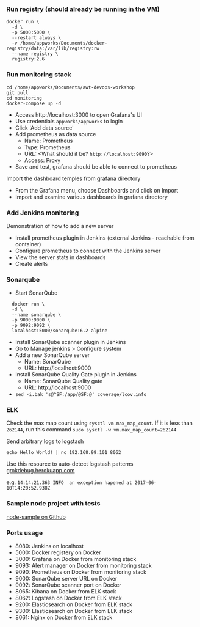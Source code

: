 ### Run registry (should already be running in the VM)

```shell
docker run \
  -d \
  -p 5000:5000 \
  --restart always \
  -v /home/appworks/Documents/docker-registry/data:/var/lib/registry:rw
  --name registry \
  registry:2.6
```

### Run monitoring stack

```shell
cd /home/appworks/Documents/awt-devops-workshop
git pull
cd monitoring
docker-compose up -d
```
- Access http://localhost:3000 to open Grafana's UI
- Use credentials `appworks/appworks` to login
- Click 'Add data source'
- Add prometheus as data source
  - Name: Prometheus
  - Type: Prometheus
  - URL: <What should it be? `http://localhost:9090`?>
  - Access: Proxy
- Save and test, grafana should be able to connect to prometheus

Import the dashboard temples from grafana directory
- From the Grafana menu, choose Dashboards and click on Import
- Import and examine various dashboards in grafana directory

### Add Jenkins monitoring

Demonstration of how to add a new server
- Install prometheus plugin in Jenkins (external Jenkins - reachable from container)
- Configure prometheus to connect with the Jenkins server
- View the server stats in dashboards
- Create alerts

### Sonarqube

- Start SonarQube
```shell
  docker run \
  -d \
  --name sonarqube \
  -p 9000:9000 \
  -p 9092:9092 \
  localhost:5000/sonarqube:6.2-alpine
```
- Install SonarQube scanner plugin in Jenkins
- Go to Manage jenkins > Configure system
- Add a new SonarQube server
  - Name: SonarQube
  - URL: http://localhost:9000
- Install SonarQube Quality Gate plugin in Jenkins
  - Name: SonarQube Quality gate
  - URL: http://localhost:9000
- `sed -i.bak 's@^SF:/app/@SF:@' coverage/lcov.info`

### ELK

Check the max map count using `sysctl vm.max_map_count`. If it is less than `262144`, run this command `sudo sysctl -w vm.max_map_count=262144`

Send arbitrary logs to logstash
```shell
echo Hello World! | nc 192.168.99.101 8062
```

Use this resource to auto-detect logstash patterns [grokdebug.herokuapp.com](https://grokdebug.herokuapp.com/discover)

e.g. `14:14:21.363 INFO  an exception hapened at 2017-06-10T14:20:52.938Z`

### Sample node project with tests

[node-sample on Github](https://github.com/gnagar/node-sample)

### Ports usage

- 8080: Jenkins on localhost
- 5000: Docker registery on Docker
- 3000: Grafana on Docker from monitoring stack
- 9093: Alert manager on Docker from monitoring stack
- 9090: Prometheus on Docker from monitoring stack
- 9000: SonarQube server URL on Docker
- 9092: SonarQube scanner port on Docker
- 8065: Kibana on Docker from ELK stack
- 8062: Logstash on Docker from ELK stack
- 9200: Elasticsearch on Docker from ELK stack
- 9300: Elasticsearch on Docker from ELK stack
- 8061: Nginx on Docker from ELK stack

